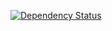 [![Dependency Status](https://david-dm.org/duvillierA/koa-react-isomorphic-webapp.svg)](https://david-dm.org/duvillierA/koa-react-isomorphic-webapp)
